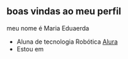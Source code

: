 ## boas vindas ao meu perfil

meu nome é Maria Eduaerda

- Aluna de tecnologia Robótica [Alura](https://www.alura.com.br)
- Estou em 

